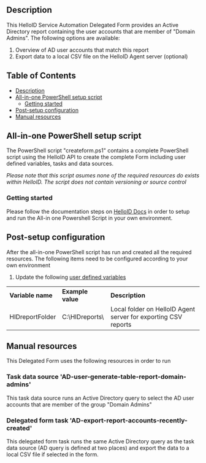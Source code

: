 <!-- Description -->
## Description
This HelloID Service Automation Delegated Form provides an Active Directory report containing the user accounts that are member of "Domain Admins". The following options are available:
 1. Overview of AD user accounts that match this report
 2. Export data to a local CSV file on the HelloID Agent server (optional)
 
<!-- TABLE OF CONTENTS -->
## Table of Contents
* [Description](#description)
* [All-in-one PowerShell setup script](#all-in-one-powershell-setup-script)
  * [Getting started](#getting-started)
* [Post-setup configuration](#post-setup-configuration)
* [Manual resources](#manual-resources)


## All-in-one PowerShell setup script
The PowerShell script "createform.ps1" contains a complete PowerShell script using the HelloID API to create the complete Form including user defined variables, tasks and data sources.

_Please note that this script asumes none of the required resources do exists within HelloID. The script does not contain versioning or source control_


### Getting started
Please follow the documentation steps on [HelloID Docs](https://docs.helloid.com/hc/en-us/articles/360017556559-Service-automation-GitHub-resources) in order to setup and run the All-in one Powershell Script in your own environment.

 
 ## Post-setup configuration
After the all-in-one PowerShell script has run and created all the required resources. The following items need to be configured according to your own environment
 1. Update the following [user defined variables](https://docs.helloid.com/hc/en-us/articles/360014169933-How-to-Create-and-Manage-User-Defined-Variables)
<table>
  <tr><td><strong>Variable name</strong></td><td><strong>Example value</strong></td><td><strong>Description</strong></td></tr>
  <tr><td>HIDreportFolder</td><td>C:\HIDreports\</td><td>Local folder on HelloID Agent server for exporting CSV reports</td></tr>
</table>


## Manual resources
This Delegated Form uses the following resources in order to run

### Task data source 'AD-user-generate-table-report-domain-admins'
This task data source runs an Active Directory query to select the AD user accounts that are member of the group "Domain Admins"

### Delegated form task 'AD-export-report-accounts-recently-created'
This delegated form task runs the same Active Directory query as the task data source (AD query is defined at two places) and export the data to a local CSV file if selected in the form.

